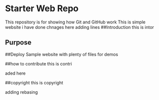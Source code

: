 # Starter Web Repo

This repository is for showing how Git and GitHub work
This is simple website
i have done chnages here
adding lines
##Introduction
this  is intor

## Purpose
##Deploy
Sample website with plenty of files for demos

##how to contribute
this is contri

aded  here

##copyright
this is copyright

adding rebasing